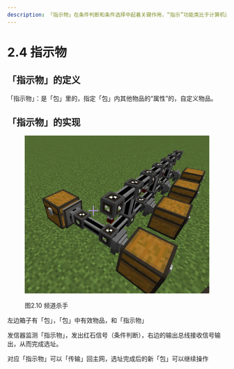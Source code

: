 ```yaml
---
description: 「指示物」在条件判断和条件选择中起着关键作用，“指示”功能类比于计算机语言中的"IF"
---
```


# 2.4 指示物

## 「指示物」的定义 <a href="#_toc137910915" id="_toc137910915"></a>

「指示物」：是「包」里的，指定「包」内其他物品的“属性”的，自定义物品。

## 「指示物」的实现 <a href="#_toc137910916" id="_toc137910916"></a>

<figure><img src="../../.gitbook/assets/image (10).png" alt=""><figcaption><p>图2.10 频道杀手</p></figcaption></figure>

左边箱子有「包」，「包」中有效物品，和「指示物」

发信器监测「指示物」，发出红石信号（条件判断），右边的输出总线接收信号输出，从而完成选址。

对应「指示物」可以「传输」回主网，选址完成后的新「包」可以继续操作

## &#x20;<a href="#_toc137910915" id="_toc137910915"></a>
